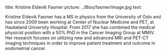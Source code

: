 title: Kristine Eldevik Fasmer
picture: ../Bios/fasmer/image.jpg
text: 

Kristine Eldevik Fasmer has a MS in physics from the University of Oslo and has since 2009 been working at Center of Nuclear Medicine and PET, at Haukeland University Hospital. From 2017 she has combined the medical physicist position with a 50\% PhD in the Cancer Imaging Group at MMIV. Her research focuses on utilizing new and advanced MRI and PET-CT imaging techniques in order to improve patient treatment and outcome in endometrial cancer.